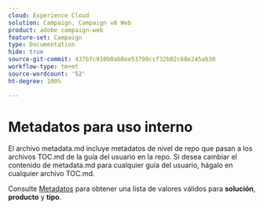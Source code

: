 ```yaml
---
cloud: Experience Cloud
solution: Campaign, Campaign v8 Web
product: adobe campaign-web
feature-set: Campaign
type: Documentation
hide: true
source-git-commit: 437bfc910b0ab8ee53798ccf32b02c68e245ab30
workflow-type: tm+mt
source-wordcount: '52'
ht-degree: 100%

---
```



# Metadatos para uso interno

El archivo metadata.md incluye metadatos de nivel de repo que pasan a los archivos TOC.md de la guía del usuario en la repo. Si desea cambiar el contenido de metadata.md para cualquier guía del usuario, hágalo en cualquier archivo TOC.md.

Consulte [Metadatos](https://experienceleague.adobe.com/docs/authoring-guide-exl/using/editing/user-guide-setup/metadata.html?lang=es) para obtener una lista de valores válidos para **solución**, **producto** y **tipo**.
